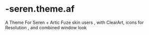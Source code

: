 # -seren.theme.af
A Theme For Seren + Artic Fuze skin users , with ClearArt, icons for Resolution , and combined window look 
